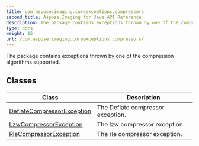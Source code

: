 ```yaml
---
title: com.aspose.imaging.coreexceptions.compressors
second_title: Aspose.Imaging for Java API Reference
description: The package contains exceptions thrown by one of the compression algorithms supported.
type: docs
weight: 15
url: /com.aspose.imaging.coreexceptions.compressors/
---
```


The package contains exceptions thrown by one of the compression algorithms supported.


## Classes

| Class | Description |
| --- | --- |
| [DeflateCompressorException](../com.aspose.imaging.coreexceptions.compressors/deflatecompressorexception) | The Deflate compressor exception. |
| [LzwCompressorException](../com.aspose.imaging.coreexceptions.compressors/lzwcompressorexception) | The lzw compressor exception. |
| [RleCompressorException](../com.aspose.imaging.coreexceptions.compressors/rlecompressorexception) | The rle compressor exception. |
